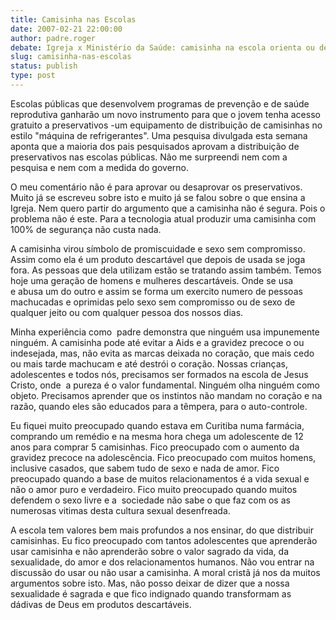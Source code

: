 ```yaml
---
title: Camisinha nas Escolas
date: 2007-02-21 22:00:00
author: padre.roger
debate: Igreja x Ministério da Saúde: camisinha na escola orienta ou desorienta?
slug: camisinha-nas-escolas
status: publish 
type: post
---
```


Escolas públicas que desenvolvem programas de prevenção e de saúde reprodutiva ganharão um novo instrumento para que o jovem tenha acesso gratuito a preservativos -um equipamento de distribuição de camisinhas no estilo "máquina de refrigerantes". Uma pesquisa divulgada esta semana aponta que a maioria dos pais pesquisados aprovam a distribuição de preservativos nas escolas públicas. Não me surpreendi nem com a pesquisa e nem com a medida do governo.   
  
O meu comentário não é para aprovar ou desaprovar os preservativos.  Muito já se escreveu sobre isto e muito já se falou sobre o que ensina a Igreja. Nem quero partir do argumento que a camisinha não é segura. Pois o problema não é este. Para a tecnologia atual produzir uma camisinha com 100% de segurança não custa nada.   
  
A camisinha virou símbolo de promiscuidade e sexo sem compromisso. Assim como ela é um produto descartável que depois de usada se joga fora. As pessoas que dela utilizam estão se tratando assim também. Temos hoje uma geração de homens e mulheres descartáveis. Onde se usa e abusa um do outro e assim se forma um exercito numero de pessoas machucadas e oprimidas pelo sexo sem compromisso ou de sexo de qualquer jeito ou com qualquer pessoa dos nossos dias.   
  
Minha experiência como  padre demonstra que ninguém usa impunemente ninguém. A camisinha pode até evitar a Aids e a gravidez precoce o ou indesejada, mas, não evita as marcas deixada no coração, que mais cedo ou mais tarde machucam e até destrói o coração. Nossas crianças, adolescentes e todos nós, precisamos ser formados na escola de Jesus Cristo, onde  a pureza é o valor fundamental. Ninguém olha ninguém como objeto. Precisamos aprender que os instintos não mandam no coração e na razão, quando eles são educados para a têmpera, para o auto-controle.   
  
Eu fiquei muito preocupado quando estava em Curitiba numa farmácia, comprando um remédio e na mesma hora chega um adolescente de 12 anos para comprar 5 camisinhas. Fico preocupado com o aumento da gravidez precoce na adolescência. Fico preocupado com muitos homens, inclusive casados, que sabem tudo de sexo e nada de amor. Fico preocupado quando a base de muitos relacionamentos é a vida sexual e não o amor puro e verdadeiro. Fico muito preocupado quando muitos defendem o sexo livre e a  sociedade não sabe o que faz com os as numerosas vitimas desta cultura sexual desenfreada.   
  
A escola tem valores bem mais profundos a nos ensinar, do que distribuir camisinhas. Eu fico preocupado com tantos adolescentes que aprenderão usar camisinha e não aprenderão sobre o valor sagrado da vida, da sexualidade, do amor e dos relacionamentos humanos. Não vou entrar na discussão do usar ou não usar a camisinha. A moral cristã já nos da muitos argumentos sobre isto. Mas, não posso deixar de dizer que a nossa sexualidade é sagrada e que fico indignado quando transformam as dádivas de Deus em produtos descartáveis. 
